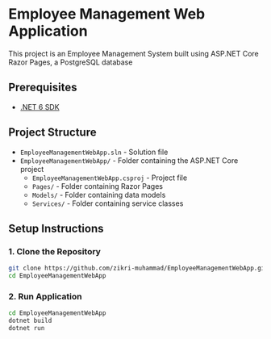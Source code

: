 # Employee Management Web Application

This project is an Employee Management System built using ASP.NET Core Razor Pages, a PostgreSQL database

## Prerequisites

- [.NET 6 SDK](https://dotnet.microsoft.com/download/dotnet/6.0)

## Project Structure

- `EmployeeManagementWebApp.sln` - Solution file
- `EmployeeManagementWebApp/` - Folder containing the ASP.NET Core project
  - `EmployeeManagementWebApp.csproj` - Project file
  - `Pages/` - Folder containing Razor Pages
  - `Models/` - Folder containing data models
  - `Services/` - Folder containing service classes

## Setup Instructions

### 1. Clone the Repository

```bash
git clone https://github.com/zikri-muhammad/EmployeeManagementWebApp.git
cd EmployeeManagementWebApp

```

### 2. Run Application

```bash
cd EmployeeManagementWebApp
dotnet build
dotnet run
```
